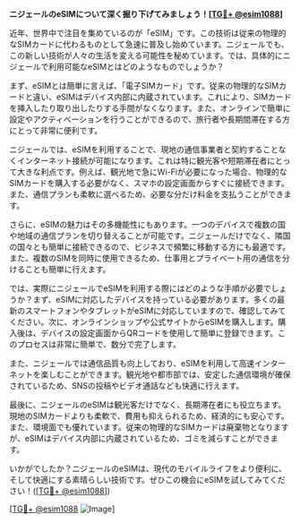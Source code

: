 **ニジェールのeSIMについて深く掘り下げてみましょう！[[TG💪+ @esim1088](https://t.me/s/esim1088)]**

近年、世界中で注目を集めているのが「eSIM」です。この技術は従来の物理的なSIMカードに代わるものとして急速に普及し始めています。ニジェールでも、この新しい技術が人々の生活を変える可能性を秘めています。では、具体的にニジェールで利用可能なeSIMとはどのようなものでしょうか？

まず、eSIMとは簡単に言えば、「電子SIMカード」です。従来の物理的なSIMカードと違い、eSIMはデバイス内部に内蔵されています。これにより、SIMカードを挿入したり取り出したりする手間がなくなります。また、オンラインで簡単に設定やアクティベーションを行うことができるので、旅行者や長期間滞在する方にとって非常に便利です。

ニジェールでは、eSIMを利用することで、現地の通信事業者と契約することなくインターネット接続が可能になります。これは特に観光客や短期滞在者にとって大きな利点です。例えば、観光地で急にWi-Fiが必要になった場合、物理的なSIMカードを購入する必要がなく、スマホの設定画面からすぐに接続できます。また、通信プランも柔軟に選べるため、必要な分だけ料金を支払うことができます。

さらに、eSIMの魅力はその多機能性にもあります。一つのデバイスで複数の国や地域の通信プランを切り替えることが可能です。ニジェールだけでなく、隣国の国々とも簡単に接続できるので、ビジネスで頻繁に移動する方にも最適です。また、複数のSIMを同時に使用できるため、仕事用とプライベート用の通信を分けることも簡単に行えます。

では、実際にニジェールでeSIMを利用する際にはどのような手順が必要でしょうか？まず、eSIMに対応したデバイスを持っている必要があります。多くの最新のスマートフォンやタブレットがeSIMに対応していますので、確認してみてください。次に、オンラインショップや公式サイトからeSIMを購入します。購入後は、デバイスの設定画面からQRコードを使用して簡単に登録できます。このプロセスは非常に簡単で、数分で完了します。

また、ニジェールでは通信品質も向上しており、eSIMを利用して高速インターネットを楽しむことができます。観光地や都市部では、安定した通信環境が確保されているため、SNSの投稿やビデオ通話なども快適に行えます。

最後に、ニジェールのeSIMは観光客だけでなく、長期滞在者にも役立ちます。現地のSIMカードよりも柔軟で、費用も抑えられるため、経済的にも安心です。また、環境面でも優れています。従来の物理的なSIMカードは廃棄物となりますが、eSIMはデバイス内部に内蔵されているため、ゴミを減らすことができます。

いかがでしたか？ニジェールのeSIMは、現代のモバイルライフをより便利に、そして快適にする素晴らしい技術です。ぜひこの機会にeSIMを試してみてください！([[TG💪+ @esim1088](https://t.me/s/esim1088)])

[[TG💪+ @esim1088](https://t.me/s/esim1088) ![Image](https://i.postimg.cc/Y0z9fWf4/image.png)]